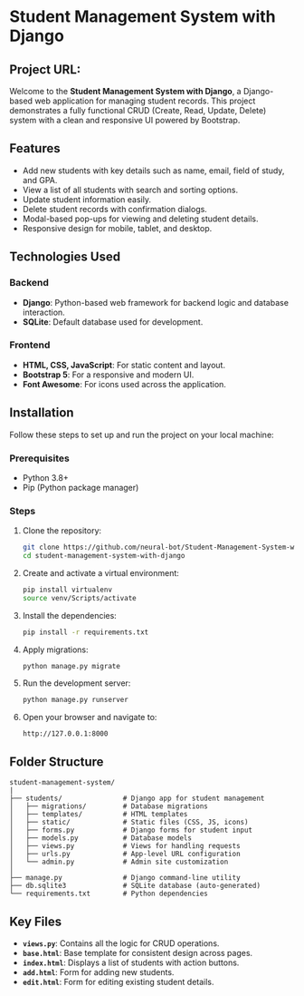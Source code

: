 # Student Management System with Django
## Project URL:

Welcome to the **Student Management System with Django**, a Django-based web application for managing student records. This project demonstrates a fully functional CRUD (Create, Read, Update, Delete) system with a clean and responsive UI powered by Bootstrap.

## Features

- Add new students with key details such as name, email, field of study, and GPA.
- View a list of all students with search and sorting options.
- Update student information easily.
- Delete student records with confirmation dialogs.
- Modal-based pop-ups for viewing and deleting student details.
- Responsive design for mobile, tablet, and desktop.

## Technologies Used

### Backend

- **Django**: Python-based web framework for backend logic and database interaction.
- **SQLite**: Default database used for development.

### Frontend

- **HTML, CSS, JavaScript**: For static content and layout.
- **Bootstrap 5**: For a responsive and modern UI.
- **Font Awesome**: For icons used across the application.

## Installation

Follow these steps to set up and run the project on your local machine:

### Prerequisites

- Python 3.8+
- Pip (Python package manager)

### Steps

1. Clone the repository:

   ```bash
   git clone https://github.com/neural-bot/Student-Management-System-with-Django.git
   cd student-management-system-with-django
   ```

2. Create and activate a virtual environment:

   ```bash
   pip install virtualenv
   source venv/Scripts/activate
   ```
3. Install the dependencies:
   ```bash
   pip install -r requirements.txt
   ```

4. Apply migrations:
   ```bash
   python manage.py migrate
   ```

5. Run the development server:
   ```bash
   python manage.py runserver
   ```

6. Open your browser and navigate to:
   ```
   http://127.0.0.1:8000

## Folder Structure

```
student-management-system/
|
├── students/               # Django app for student management
│   ├── migrations/         # Database migrations
│   ├── templates/          # HTML templates
│   ├── static/             # Static files (CSS, JS, icons)
│   ├── forms.py            # Django forms for student input
│   ├── models.py           # Database models
│   ├── views.py            # Views for handling requests
│   ├── urls.py             # App-level URL configuration
│   └── admin.py            # Admin site customization
│
├── manage.py               # Django command-line utility
├── db.sqlite3              # SQLite database (auto-generated)
└── requirements.txt        # Python dependencies
```

## Key Files

- **`views.py`**: Contains all the logic for CRUD operations.
- **`base.html`**: Base template for consistent design across pages.
- **`index.html`**: Displays a list of students with action buttons.
- **`add.html`**: Form for adding new students.
- **`edit.html`**: Form for editing existing student details.
